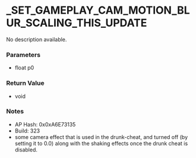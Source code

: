 # _SET_GAMEPLAY_CAM_MOTION_BLUR_SCALING_THIS_UPDATE

No description available.

### Parameters
* float p0

### Return Value
* void

### Notes
* AP Hash: 0x0xA6E73135
* Build: 323
* some camera effect that is used in the drunk-cheat, and turned off (by setting it to 0.0) along with the shaking effects once the drunk cheat is disabled.

